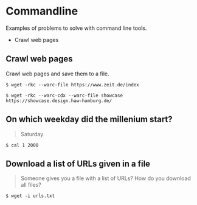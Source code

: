 # Commandline

Examples of problems to solve with command line tools.

* Crawl web pages

## Crawl web pages

Crawl web pages and save them to a file.

```
$ wget -rkc --warc-file https://www.zeit.de/index
```

```
$ wget -rkc --warc-cdx --warc-file showcase https://showcase.design.haw-hamburg.de/
```

## On which weekday did the millenium start?

> Saturday

```
$ cal 1 2000
```

## Download a list of URLs given in a file

> Someone gives you a file with a list of URLs? How do you download all files?

```
$ wget -i urls.txt
```


